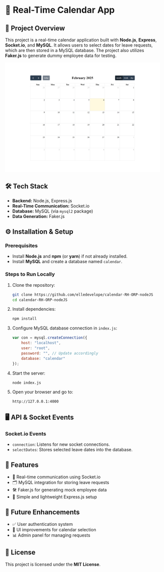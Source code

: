 # 📅 Real-Time Calendar App

## 🚀 Project Overview

This project is a real-time calendar application built with **Node.js**, **Express**, **Socket.io**, and **MySQL**. It allows users to select dates for leave requests, which are then stored in a MySQL database. The project also utilizes **Faker.js** to generate dummy employee data for testing.

![Screenshot](/public/screenshot-calender.png)

## 🛠 Tech Stack

- **Backend:** Node.js, Express.js
- **Real-Time Communication:** Socket.io
- **Database:** MySQL (via `mysql2` package)
- **Data Generation:** Faker.js


## ⚙️ Installation & Setup

### Prerequisites

- Install **Node.js** and **npm** (or **yarn**) if not already installed.
- Install **MySQL** and create a database named `calendar`.

### Steps to Run Locally

1. Clone the repository:
    
    ```sh
    git clone https://github.com/elledevelope/calendar-RH-ORP-nodeJS
    cd calendar-RH-ORP-nodeJS
    ```
    
2. Install dependencies:
    
    ```sh
    npm install
    ```
    
3. Configure MySQL database connection in `index.js`:
    
    ```js
    var con = mysql.createConnection({
        host: "localhost",
        user: "root",
        password: "", // Update accordingly
        database: "calendar"
    });
    ```
    
4. Start the server:
    
    ```sh
    node index.js
    ```
    
5. Open your browser and go to:
    
    ```
    http://127.0.0.1:4000
    ```
    

## 🖥 API & Socket Events

### **Socket.io Events**

- `connection`: Listens for new socket connections.
- `selectDates`: Stores selected leave dates into the database.

## 📌 Features

- 📡 Real-time communication using Socket.io
- 🗂️ MySQL integration for storing leave requests
- 🛠️ Faker.js for generating mock employee data
- 🚀 Simple and lightweight Express.js setup

## 🎯 Future Enhancements

- ✅ User authentication system
- 📅 UI improvements for calendar selection
- 📊 Admin panel for managing requests

## 📜 License

This project is licensed under the **MIT License**.

